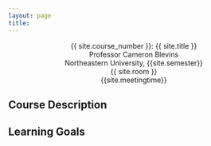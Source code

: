 ```yaml
---
layout: page
title: 
---
```


<div style="text-align: center">
<p>
{{ site.course_number }}: {{ site.title }}<br>
Professor Cameron Blevins<br>
Northeastern University, {{site.semester}}<br>
{{ site.room }}<br>
{{site.meetingtime}}
</p>
</div>

## Course Description

## Learning Goals

